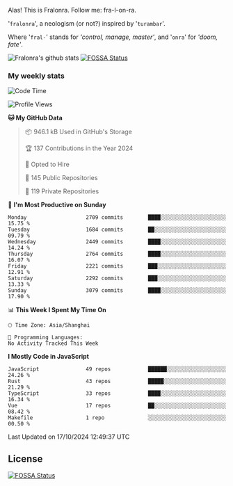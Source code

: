 Alas! This is Fralonra. Follow me: fra-l-on-ra.

'`fralonra`', a neologism (or not?) inspired by '`turambar`'.

Where '`fral-`' stands for *'control, manage, master'*, and '`onra`' for *'doom, fate'*.

![Fralonra's github stats](https://github-readme-stats.vercel.app/api?username=fralonra)
[![FOSSA Status](https://app.fossa.com/api/projects/git%2Bgithub.com%2Ffralonra%2Ffralonra.svg?type=shield)](https://app.fossa.com/projects/git%2Bgithub.com%2Ffralonra%2Ffralonra?ref=badge_shield)

### My weekly stats

<!--START_SECTION:waka-->
![Code Time](http://img.shields.io/badge/Code%20Time-4%2C608%20hrs%2040%20mins-blue)

![Profile Views](http://img.shields.io/badge/Profile%20Views-0-blue)

**🐱 My GitHub Data** 

> 📦 946.1 kB Used in GitHub's Storage 
 > 
> 🏆 137 Contributions in the Year 2024
 > 
> 💼 Opted to Hire
 > 
> 📜 145 Public Repositories 
 > 
> 🔑 119 Private Repositories 
 > 
📅 **I'm Most Productive on Sunday** 

```text
Monday                   2709 commits        ████░░░░░░░░░░░░░░░░░░░░░   15.75 % 
Tuesday                  1684 commits        ██░░░░░░░░░░░░░░░░░░░░░░░   09.79 % 
Wednesday                2449 commits        ████░░░░░░░░░░░░░░░░░░░░░   14.24 % 
Thursday                 2764 commits        ████░░░░░░░░░░░░░░░░░░░░░   16.07 % 
Friday                   2221 commits        ███░░░░░░░░░░░░░░░░░░░░░░   12.91 % 
Saturday                 2292 commits        ███░░░░░░░░░░░░░░░░░░░░░░   13.33 % 
Sunday                   3079 commits        ████░░░░░░░░░░░░░░░░░░░░░   17.90 % 
```


📊 **This Week I Spent My Time On** 

```text
🕑︎ Time Zone: Asia/Shanghai

💬 Programming Languages: 
No Activity Tracked This Week
```

**I Mostly Code in JavaScript** 

```text
JavaScript               49 repos            ██████░░░░░░░░░░░░░░░░░░░   24.26 % 
Rust                     43 repos            █████░░░░░░░░░░░░░░░░░░░░   21.29 % 
TypeScript               33 repos            ████░░░░░░░░░░░░░░░░░░░░░   16.34 % 
Vue                      17 repos            ██░░░░░░░░░░░░░░░░░░░░░░░   08.42 % 
Makefile                 1 repo              ░░░░░░░░░░░░░░░░░░░░░░░░░   00.50 % 
```




 Last Updated on 17/10/2024 12:49:37 UTC
<!--END_SECTION:waka-->

## License
[![FOSSA Status](https://app.fossa.com/api/projects/git%2Bgithub.com%2Ffralonra%2Ffralonra.svg?type=large)](https://app.fossa.com/projects/git%2Bgithub.com%2Ffralonra%2Ffralonra?ref=badge_large)
